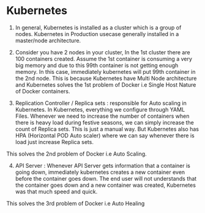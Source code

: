 Kubernetes
=========================

1. In general, Kubernetes is installed as a cluster which is a group of nodes. Kubernetes in Production usecase generally installed in a master/node architecture.

2. Consider you have 2 nodes in your cluster, In the 1st cluster there are 100 containers created. Assume the 1st container is consuming a very big memory and due to this 99th container is not getting enough memory. In this case, immediately kubernetes will put 99th container in the 2nd node. This is because Kubernetes have Multi Node architecture and Kubernetes solves the 1st problem of Docker i.e Single Host Nature of Docker containers.

3. Replication Controller / Replica sets : responsible for Auto scaling in Kubernetes. In Kubernetes, everything we configure through YAML Files. Whenever we need to increase the number of containers when there is heavy load during festive seasons, we can simply increase the count of Replica sets. This is just a manual way. But Kubernetes also has HPA (Horizontal POD Auto scaler) where we can say whenever there is load just increase Replica sets.

This solves the 2nd problem of Docker i.e Auto Scaling.

4. API Server : Whenever API Server gets information that a container is going down, immediately kubernetes creates a new container even before the container goes down. The end user will not understands that the container goes down and a new container was created, Kubernetes was that much speed and quick.

This solves the 3rd problem of Docker i.e Auto Healing

